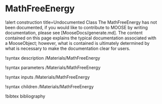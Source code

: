 <!-- MOOSE Documentation Stub: Remove this when content is added. -->

# MathFreeEnergy

!alert construction title=Undocumented Class
The MathFreeEnergy has not been documented, if you would like to contribute to MOOSE by
writing documentation, please see [MooseDocs/generate.md]. The content contained on this page explains
the typical documentation associated with a MooseObject; however, what is contained is ultimately
determined by what is necessary to make the documentation clear for users.

!syntax description /Materials/MathFreeEnergy

!syntax parameters /Materials/MathFreeEnergy

!syntax inputs /Materials/MathFreeEnergy

!syntax children /Materials/MathFreeEnergy

!bibtex bibliography
